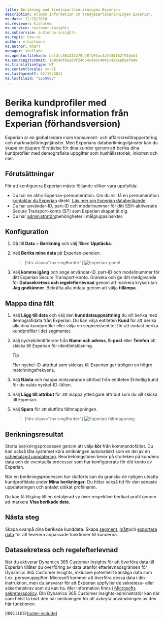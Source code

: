 ```yaml
---
title: Berikning med tredjepartsberikningen Experian
description: Allmän information om tredjepartsberikningen Experian.
ms.date: 12/10/2020
ms.reviewer: kishorem
ms.service: customer-insights
ms.subservice: audience-insights
ms.topic: how-to
author: m-hartmann
ms.author: mhart
manager: shellyha
ms.openlocfilehash: baf3cc58a233b70c48fb94ac4a543d162f91bdd1
ms.sourcegitcommit: 139548f8a2d0f24d54c4a6c404a743eeeb8ef8e0
ms.translationtype: HT
ms.contentlocale: sv-SE
ms.lasthandoff: 02/15/2021
ms.locfileid: "5269582"
---
```

# <a name="enrich-customer-profiles-with-demographics-from-experian-preview"></a>Berika kundprofiler med demografisk information från Experian (förhandsversion)

Experian är en global ledare inom konsument- och affärskreditrapportering och marknadsföringstjänster. Med Experians databerikningstjänster kan du skapa en djupare förståelse för dina kunder genom att berika dina kundprofiler med demografiska uppgifter som hushållsstorlek, inkomst och mer.

## <a name="prerequisites"></a>Förutsättningar

För att konfigurera Experian måste följande villkor vara uppfyllda:

- Du har en aktiv Experian-prenumeration. Om du vill få en prenumeration [kontaktar du Experian](https://www.experian.com/marketing-services/contact) direkt. [Läs mer om Experian databerikande](https://www.experian.com/marketing-services/microsoft?cmpid=ems_web_mci_cdppage).
- Du har användar-ID, part-ID och modellnummer för ditt SSH-aktiverade Secure Transport-konto (ST) som Experian skapat åt dig.
- Du har [administratörs](permissions.md#administrator)behörigheter i målgruppsinsikter.

## <a name="configuration"></a>Konfiguration

1. Gå till **Data** > **Berikning** och välj fliken **Upptäcka**.

1. Välj **Berika mina data** på Experian-panelen.

   > [!div class="mx-imgBorder"]
   > ![Experian-panel](media/experian-tile.png "Experian-panel")

1. Välj **komma igång** och ange användar-ID, part-ID och modellnummer för ditt Experian Secure Transport-konto. Granska och ge ditt medgivande för **Datasekretess och regelefterlevnad** genom att markera kryssrutan **Jag godkänner**. Bekräfta alla indata genom att välja **tillämpa**.

## <a name="map-your-fields"></a>Mappa dina fält

1.  Välj **Lägg till data** och välj den **kunddatauppsättning** du vill berika med demografidata från Experian. Du kan välja entiteten **Kund** för att berika alla dina kundprofiler eller välja en segmentsentitet för att endast berika kundprofiler i det segmentet.

1. Välj nyckelidentifierare från **Namn och adress**, **E-post** eller **Telefon** att skicka till Experian för identitetslösning.

   > [!TIP]
   > Fler nyckel-ID-attribut som skickas till Experian ger troligen en högre matchningsfrekvens.

1. Välj **Nästa** och mappa motsvarande attribut från entiteten Enhetlig kund för de valda nyckel-ID-fälten.

1. Välj **Lägg till attribut** för att mappa ytterligare attribut som du vill skicka till Experian.

1.  Välj **Spara** för att slutföra fältmappningen.

    > [!div class="mx-imgBorder"]
    > ![Experian fältmappning](media/experian-field-mapping.png "Experian fältmappning")

## <a name="enrichment-results"></a>Berikningsresultat

Starta berikningsprocessen genom att välja **kör** från kommandofältet. Du kan också låta systemet köra anrikningen automatiskt som en del av en [schemalagd uppdatering](system.md#schedule-tab). Bearbetningstiden beror på storleken på kundens data och de eventuella processer som har konfigurerats för ditt konto av Experian.

När en berikningsprocessen har slutförts kan du granska de nyligen utsatta kundprofildata under **Mina berikningar**. Du hittar också tid för den senaste uppdateringen och antalet utökat profilnamn.

Du kan få tillgång till en detaljerad vy över respektive berikad profil genom att markera **Visa berikade data**.

## <a name="next-steps"></a>Nästa steg

Skapa ovanpå dina berikade kunddata. Skapa [segment](segments.md), [mått](measures.md)och [exportera data](export-destinations.md) för att leverera anpassade funktioner till kunderna.

## <a name="data-privacy-and-compliance"></a>Datasekretess och regelefterlevnad

När du aktiverar Dynamics 365 Customer Insights för att överföra data till Experian tillåter du överföring av data utanför efterlevnadsgränsen för Dynamics 365 Customer Insights, inklusive potentiellt känsliga data som t.ex. personuppgifter. Microsoft kommer att överföra dessa data i din instruktion, men du ansvarar för att Experian uppfyller de sekretess- eller säkerhetskrav som du kan ha. Mer information finns i [Microsofts sekretesspolicy](https://go.microsoft.com/fwlink/?linkid=396732).
Din Dynamics 365 Customer Insights-administratör kan när som helst ta bort den här berikningen för att avbryta användningen av den här funktionen.


[!INCLUDE[footer-include](../includes/footer-banner.md)]